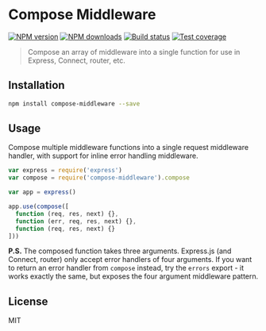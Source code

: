 # Compose Middleware

[![NPM version][npm-image]][npm-url]
[![NPM downloads][downloads-image]][downloads-url]
[![Build status][travis-image]][travis-url]
[![Test coverage][coveralls-image]][coveralls-url]

> Compose an array of middleware into a single function for use in Express, Connect, router, etc.

## Installation

```sh
npm install compose-middleware --save
```

## Usage

Compose multiple middleware functions into a single request middleware handler, with support for inline error handling middleware.

```js
var express = require('express')
var compose = require('compose-middleware').compose

var app = express()

app.use(compose([
  function (req, res, next) {},
  function (err, req, res, next) {},
  function (req, res, next) {}
]))
```

**P.S.** The composed function takes three arguments. Express.js (and Connect, router) only accept error handlers of four arguments. If you want to return an error handler from `compose` instead, try the `errors` export - it works exactly the same, but exposes the four argument middleware pattern.

## License

MIT

[npm-image]: https://img.shields.io/npm/v/compose-middleware.svg?style=flat
[npm-url]: https://npmjs.org/package/compose-middleware
[downloads-image]: https://img.shields.io/npm/dm/compose-middleware.svg?style=flat
[downloads-url]: https://npmjs.org/package/compose-middleware
[travis-image]: https://img.shields.io/travis/blakeembrey/compose-middleware.svg?style=flat
[travis-url]: https://travis-ci.org/blakeembrey/compose-middleware
[coveralls-image]: https://img.shields.io/coveralls/blakeembrey/compose-middleware.svg?style=flat
[coveralls-url]: https://coveralls.io/r/blakeembrey/compose-middleware?branch=master
